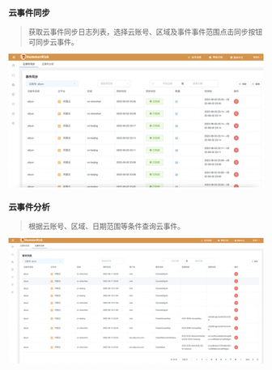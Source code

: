 ### 云事件同步

> 获取云事件同步日志列表，选择云账号、区域及事件事件范围点击同步按钮可同步云事件。

![云事件](../img/user/event_sync.png)

### 云事件分析

> 根据云账号、区域、日期范围等条件查询云事件。

![云事件](../img/user/event_log.png)


